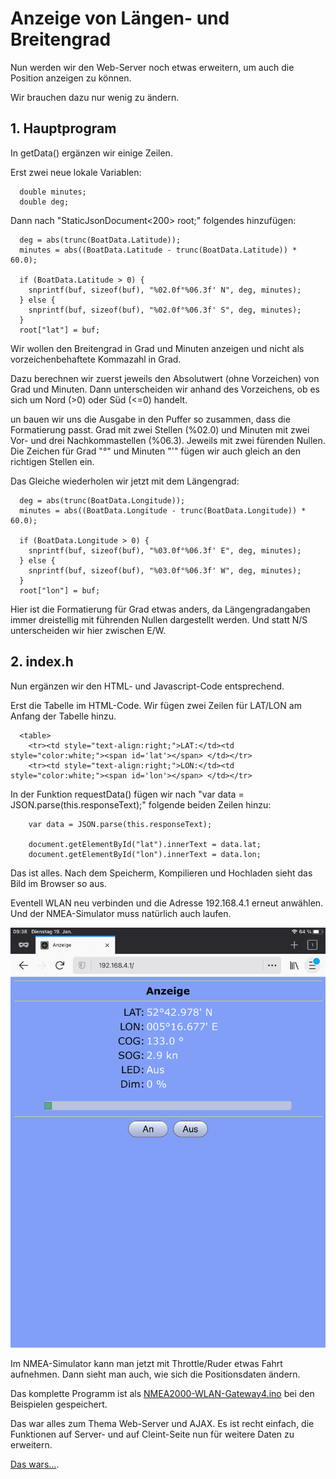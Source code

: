 # Anzeige von Längen- und Breitengrad

Nun werden wir den Web-Server noch etwas erweitern, um auch die Position anzeigen zu können.

Wir brauchen dazu nur wenig zu ändern.

## 1. Hauptprogram

In getData() ergänzen wir einige Zeilen.

Erst zwei neue lokale Variablen:

```
  double minutes;
  double deg;
```
Dann nach "StaticJsonDocument<200> root;" folgendes hinzufügen:

```
  deg = abs(trunc(BoatData.Latitude));
  minutes = abs((BoatData.Latitude - trunc(BoatData.Latitude)) * 60.0);

  if (BoatData.Latitude > 0) {
    snprintf(buf, sizeof(buf), "%02.0f°%06.3f' N", deg, minutes);
  } else {
    snprintf(buf, sizeof(buf), "%02.0f°%06.3f' S", deg, minutes);
  }
  root["lat"] = buf;
```

Wir wollen den Breitengrad in Grad und Minuten anzeigen und nicht als vorzeichenbehaftete Kommazahl in Grad.

Dazu berechnen wir zuerst jeweils den Absolutwert (ohne Vorzeichen) von Grad und Minuten.
Dann unterscheiden wir anhand des Vorzeichens, ob es sich um Nord (>0) oder Süd (<=0) handelt.

un bauen wir uns die Ausgabe in den Puffer so zusammen, dass die Formatierung passt. Grad mit zwei Stellen (%02.0) und Minuten mit zwei Vor- und drei Nachkommastellen (%06.3). Jeweils mit zwei fürenden Nullen. Die Zeichen für Grad "°" und Minuten "'" fügen wir auch gleich an den richtigen Stellen ein.

Das Gleiche wiederholen wir jetzt mit dem Längengrad:
```
  deg = abs(trunc(BoatData.Longitude));
  minutes = abs((BoatData.Longitude - trunc(BoatData.Longitude)) * 60.0);

  if (BoatData.Longitude > 0) {
    snprintf(buf, sizeof(buf), "%03.0f°%06.3f' E", deg, minutes);
  } else {
    snprintf(buf, sizeof(buf), "%03.0f°%06.3f' W", deg, minutes);
  }
  root["lon"] = buf;
```
Hier ist die Formatierung für Grad etwas anders, da Längengradangaben immer dreistellig mit führenden Nullen dargestellt werden. Und statt N/S unterscheiden wir hier zwischen E/W.

## 2. index.h
Nun ergänzen wir den HTML- und Javascript-Code entsprechend.

Erst die Tabelle im HTML-Code. Wir fügen zwei Zeilen für LAT/LON am Anfang der Tabelle hinzu.

```
  <table>
    <tr><td style="text-align:right;">LAT:</td><td style="color:white;"><span id='lat'></span> </td></tr>
    <tr><td style="text-align:right;">LON:</td><td style="color:white;"><span id='lon'></span> </td></tr>
```
    
In der Funktion requestData() fügen wir nach "var data = JSON.parse(this.responseText);" folgende beiden Zeilen hinzu:

```
    var data = JSON.parse(this.responseText);

    document.getElementById("lat").innerText = data.lat;
    document.getElementById("lon").innerText = data.lon;
```

Das ist alles. Nach dem Speicherm, Kompilieren und Hochladen sieht das Bild im Browser so aus.

Eventell WLAN neu verbinden und die Adresse 192.168.4.1 erneut anwählen. Und der NMEA-Simulator muss natürlich auch laufen.

![Web](https://github.com/AK-Homberger/NMEA2000-Workshop/blob/main/Bilder/Web-Server2.PNG)

Im NMEA-Simulator kann man jetzt mit Throttle/Ruder etwas Fahrt aufnehmen. Dann sieht man auch, wie sich die Positionsdaten ändern.

Das komplette Programm ist als [NMEA2000-WLAN-Gateway4.ino](https://github.com/AK-Homberger/NMEA2000-Workshop/blob/main/Software/NMEA2000-WLAN-Gateway4/NMEA2000-WLAN-Gateway4.ino) bei den Beispielen gespeichert.


Das war alles zum Thema Web-Server und AJAX. Es ist recht einfach, die Funktionen auf Server- und auf Cleint-Seite nun für weitere Daten zu erweitern.

[Das wars...](https://github.com/AK-Homberger/NMEA2000-Workshop/blob/main/Docs/Ende.md).

